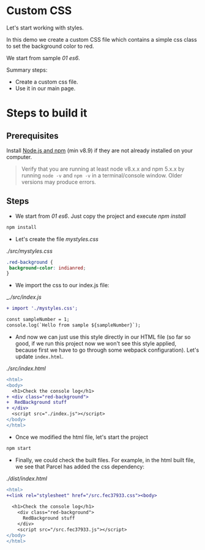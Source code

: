 # Custom CSS

Let's start working with styles.

In this demo we create a custom CSS file which contains a simple css class to set the background color to red.

We start from sample _01 es6_.

Summary steps:
 - Create a custom css file.
 - Use it in our main page.

# Steps to build it

## Prerequisites

Install [Node.js and npm](https://nodejs.org/en/) (min v8.9) if they are not already installed on your computer.

> Verify that you are running at least node v8.x.x and npm 5.x.x by running `node -v` and `npm -v` in a terminal/console window. Older versions may produce errors.

## Steps

- We start from _01 es6_. Just copy the project and execute _npm install_

```cmd
npm install
```

- Let's create the file _mystyles.css_

_./src/mystyles.css_

```css
.red-background {
 background-color: indianred;
}
```

- We import the css to our index.js file:

__./src/index.js_

```diff
+ import './mystyles.css';

const sampleNumber = 1;
console.log(`Hello from sample ${sampleNumber}`);
```

- And now we can just use this style directly in our HTML file (so far so good, if we run this project now we won't see this style applied, because first we have to go through some webpack configuration). Let's update `index.html`.

_./src/index.html_

```diff
<html>
<body>
  <h1>Check the console log</h1>
+ <div class="red-background">
+  RedBackground stuff
+ </div>  
  <script src="./index.js"></script>
</body>
</html>
```

- Once we modified the html file, let's start the project

```cmd
npm start
```

- Finally, we could check the built files. For example, in the html built file, we see that Parcel has added the css dependency:


_./dist/index.html_
```diff
<html>
+<link rel="stylesheet" href="/src.fec37933.css"><body>
  
  <h1>Check the console log</h1>
    <div class="red-background">
      RedBackground stuff
    </div> 
    <script src="/src.fec37933.js"></script>
</body>
</html>
```
